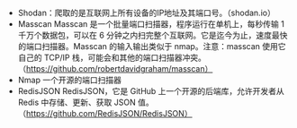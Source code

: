 
#
- Shodan：爬取的是互联网上所有设备的IP地址及其端口号。（shodan.io）
- Masscan Masscan 是一个批量端口扫描器，程序运行在单机上，每秒传输 1 千万个数据包，可以在 6 分钟之内扫完整个互联网。它是迄今为止，速度最快的端口扫描器。Masscan 的输入输出类似于 nmap。注意：masscan 使用它自己的 TCP/IP 栈，可能会和其他的端口扫描器冲突。（https://github.com/robertdavidgraham/masscan）
- Nmap 一个开源的端口扫描器
- RedisJSON RedisJSON，它是 GitHub 上一个开源的后端库，允许开发者从 Redis 中存储、更新、获取 JSON 值。（https://github.com/RedisJSON/RedisJSON）